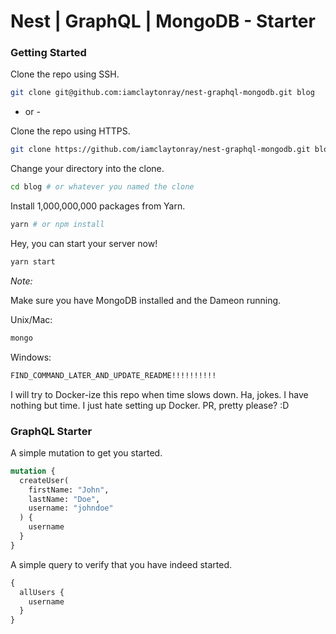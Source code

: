 # Nest | GraphQL | MongoDB - Starter

### Getting Started

Clone the repo using SSH.
```sh
git clone git@github.com:iamclaytonray/nest-graphql-mongodb.git blog
```

- or -

Clone the repo using HTTPS.
```sh
git clone https://github.com/iamclaytonray/nest-graphql-mongodb.git blog
```

Change your directory into the clone.
```sh
cd blog # or whatever you named the clone
```

Install 1,000,000,000 packages from Yarn.
```sh
yarn # or npm install
```

Hey, you can start your server now!
```sh
yarn start
```

*Note:*

Make sure you have MongoDB installed and the Dameon running.

Unix/Mac:
```sh
mongo
```

Windows:
```sh
FIND_COMMAND_LATER_AND_UPDATE_README!!!!!!!!!!
```

I will try to Docker-ize this repo when time slows down. Ha, jokes. I have nothing but time. I just hate setting up Docker. PR, pretty please? :D

### GraphQL Starter

A simple mutation to get you started.
```graphql
mutation {
  createUser(
    firstName: "John",
    lastName: "Doe",
    username: "johndoe"
  ) {
    username
  }
}
```

A simple query to verify that you have indeed started.
```graphql
{
  allUsers {
    username
  }
}
```